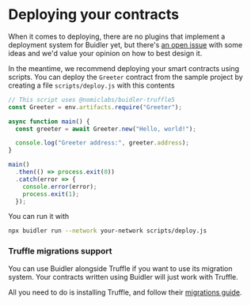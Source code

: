 # Deploying your contracts

When it comes to deploying, there are no plugins that implement
a deployment system for Buidler yet, but there's
[an open issue](https://github.com/nomiclabs/buidler/issues/381)
with some ideas and we'd value your opinion on how to best design it.

In the meantime, we recommend deploying your smart contracts using
scripts. You can deploy the `Greeter` contract from the sample project
by creating a file `scripts/deploy.js` with this contents

```js
// This script uses @nomiclabs/buidler-truffle5
const Greeter = env.artifacts.require("Greeter");

async function main() {
  const greeter = await Greeter.new("Hello, world!");

  console.log("Greeter address:", greeter.address);
}

main()
  .then(() => process.exit(0))
  .catch(error => {
    console.error(error);
    process.exit(1);
  });
```

You can run it with

```sh
npx buidler run --network your-network scripts/deploy.js
```

### Truffle migrations support

You can use Buidler alongside Truffle if you want to use its migration system.
Your contracts written using Buidler will just work with Truffle.

All you need to do is installing Truffle, and follow their [migrations guide](https://www.trufflesuite.com/docs/truffle/getting-started/running-migrations).
